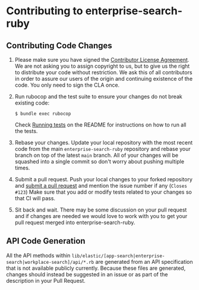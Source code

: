 # Contributing to enterprise-search-ruby

## Contributing Code Changes

1. Please make sure you have signed the [Contributor License
   Agreement](http://www.elastic.co/contributor-agreement/). We are not
   asking you to assign copyright to us, but to give us the right to distribute
   your code without restriction. We ask this of all contributors in order to
   assure our users of the origin and continuing existence of the code. You only
   need to sign the CLA once.
 
2. Run rubocop and the test suite to ensure your changes do not break existing
   code:
   
   ```
   $ bundle exec rubocop
   ```
   
   Check [Running
   tests](https://github.com/elastic/enterprise-search-ruby/#run-tests) on the
   README for instructions on how to run all the tests.

3. Rebase your changes. Update your local repository with the most recent code
   from the main `enterprise-search-ruby` repository and rebase your branch
   on top of the latest `main` branch. All of your changes will be squashed
   into a single commit so don't worry about pushing multiple times.
   
4. Submit a pull request. Push your local changes to your forked repository
   and [submit a pull request](https://github.com/elastic/enterprise-search-python/pulls)
   and mention the issue number if any (`Closes #123`) Make sure that you
   add or modify tests related to your changes so that CI will pass.
   
5. Sit back and wait. There may be some discussion on your pull request and
   if changes are needed we would love to work with you to get your pull request
   merged into enterprise-search-ruby.

## API Code Generation

All the API methods within
`lib/elastic/[app-search|enterprise-search|workplace-search]/api/*.rb` are
generated from an API specification that is not available publicly currently.
Because these files are generated, changes should instead be suggested in an
issue or as part of the description in your Pull Request.
